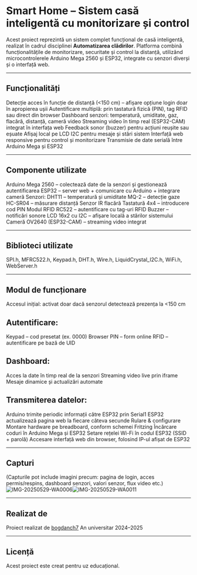 # Smart Home – Sistem casă inteligentă cu monitorizare și control
Acest proiect reprezintă un sistem complet funcțional de casă inteligentă, realizat în cadrul disciplinei **Automatizarea clădirilor**. Platforma combină funcționalitățile de monitorizare, securitate și control la distanță, utilizând microcontrolerele Arduino Mega 2560 și ESP32, integrate cu senzori diverși și o interfață web.

---

## Funcționalități
Detecție acces în funcție de distanță (<150 cm) – afișare opțiune login doar în apropierea ușii
Autentificare multiplă: prin tastatură fizică (PIN), tag RFID sau direct din browser
Dashboard senzori: temperatură, umiditate, gaz, flacără, distanță, cameră video
Streaming video în timp real (ESP32-CAM) integrat în interfața web
Feedback sonor (buzzer) pentru acțiuni reușite sau eșuate
Afișaj local pe LCD I2C pentru mesaje și stări sistem
Interfață web responsive pentru control și monitorizare
Transmisie de date serială între Arduino Mega și ESP32

---

## Componente utilizate
Arduino Mega 2560 – colectează date de la senzori și gestionează autentificarea
ESP32 – server web + comunicare cu Arduino + integrare cameră
Senzori:
DHT11 – temperatură și umiditate
MQ-2 – detecție gaze
HC-SR04 – măsurare distanță
Senzor IR flacără
Tastatură 4x4 – introducere cod PIN
Modul RFID RC522 – autentificare cu tag-uri RFID
Buzzer – notificări sonore
LCD 16x2 cu I2C – afișare locală a stărilor sistemului
Cameră OV2640 (ESP32-CAM) – streaming video integrat

---

## Biblioteci utilizate

SPI.h, MFRC522.h, Keypad.h, DHT.h, Wire.h, LiquidCrystal_I2C.h, WiFi.h, WebServer.h

---

## Modul de funcționare
Accesul inițial: activat doar dacă senzorul detectează prezența la <150 cm

## Autentificare:
Keypad – cod presetat (ex. 0000)
Browser PIN – form online
RFID – autentificare pe bază de UID

## Dashboard:
Acces la date în timp real de la senzori
Streaming video live prin iframe
Mesaje dinamice și actualizări automate

## Transmiterea datelor:
Arduino trimite periodic informații către ESP32 prin Serial1
ESP32 actualizează pagina web la fiecare câteva secunde
Rulare & configurare
Montare hardware pe breadboard, conform schemei Fritzing
Încărcare coduri în Arduino Mega și ESP32
Setare rețelei Wi-Fi în codul ESP32 (SSID + parolă)
Accesare interfață web din browser, folosind IP-ul afișat de ESP32

---

## Capturi

(Capturile pot include imagini precum: pagina de login, acces permis/respins, dashboard senzori, valori senzor, flux video etc.)
![IMG-20250529-WA0006](https://github.com/user-attachments/assets/81f64fd6-d36c-42c1-b81c-480f87ef3d47)![IMG-20250529-WA0011](https://github.com/user-attachments/assets/e18ce6e9-aaad-4ea9-8916-0845a5aa3e6e)




---


## Realizat de

Proiect realizat de [bogdanch7](https://github.com/bogdanch7)
An universitar 2024–2025

---

## Licență

Acest proiect este creat pentru uz educațional.
